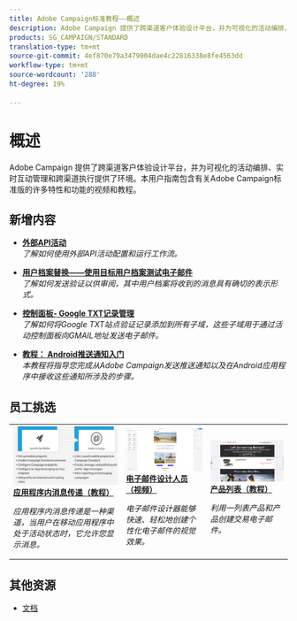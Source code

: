 ```yaml
---
title: Adobe Campaign标准教程——概述
description: Adobe Campaign 提供了跨渠道客户体验设计平台，并为可视化的活动编排、实时互动管理和跨渠道执行提供了环境。本用户指南包含有关Adobe Campaign标准版的许多特性和功能的视频和教程。
products: SG_CAMPAIGN/STANDARD
translation-type: tm+mt
source-git-commit: 4ef870e79a3479004dae4c22816338e8fe4563dd
workflow-type: tm+mt
source-wordcount: '288'
ht-degree: 19%

---
```



# 概述

Adobe Campaign 提供了跨渠道客户体验设计平台，并为可视化的活动编排、实时互动管理和跨渠道执行提供了环境。本用户指南包含有关Adobe Campaign标准版的许多特性和功能的视频和教程。

## 新增内容

* **[外部API活动](/help/managing-processes-and-data/data-management-activities/external-api-activity.md)**   <br>
   *了解如何使用外部API活动配置和运行工作流。*

* **[用户档案替换——使用目标用户档案测试电子邮件](/help/communication-channels/email/profile-substitution.md)**   <br>
   *了解如何发送验证以供审阅，其中用户档案将收到的消息具有确切的表示形式。*

* **[控制面板- Google TXT记录管理](/help/administrating/control-panel/google-txt-record-management.md)**   <br>
   *了解如何将Google TXT站点验证记录添加到所有子域，这些子域用于通过活动控制面板向GMAIL地址发送电子邮件。*

* **[教程： Android推送通知入门](https://docs.adobe.com/content/help/en/campaign-standard-learn/getting-started-with-push-notifications-android/introduction.html)**   <br>
   *本教程将指导您完成从Adobe Campaign发送推送通知以及在Android应用程序中接收这些通知所涉及的步骤。*

## 员工挑选

<table>
<tr>
  <td>
    <a href="./communication-channels/mobile/in-app/in-app-message-overview.md"> 
      <img alt="应用程序内消息传递（教程）" src="./assets/in_app_messaging.png"/>
    </a>
    <div>
      <a href="./communication-channels/mobile/in-app/in-app-message-overview.md">
    <strong>应用程序内消息传递（教程）</strong>
    </a>
    </div>
    <p>
    <em>应用程序内消息传递是一种渠道，当用户在移动应用程序中处于活动状态时，它允许您显示消息。</em>
    <p>
  </td>
   <td>
    <a href="./designing-content/email-designer/email-designer-overview.md">
      <img alt="电子邮件设计人员（视频）" src="./assets/email_designer_tutorial.png" />
    </a>
    <div>
      <a href="./designing-content/email-designer/email-designer-overview.md">
    <strong>电子邮件设计人员（视频）</strong>
    </a>
    </div>
    <p>
    <em>电子邮件设计器能够快速、轻松地创建个性化电子邮件的视觉效果。</em>
    <p>
  </td>
  <td>
    <a href="./designing-content/product-listings-in-transactional-email.md">
      <img alt="使用动态内容块个性化电子邮件（视频）" src="./assets/acs_product_listings.png" />
    </a>
    <div>
      <a href="./designing-content/product-listings-in-transactional-email.md">
    <strong>产品列表（教程）</strong>
    </a>
    </div>
    <p>
    <em>利用一列表产品和产品创建交易电子邮件。 </em>
    <p>
  </td>
</tr>
</table>

## 其他资源

* [文档](https://docs.adobe.com/content/help/en/campaign-standard/using/campaign-standard-home.html)
